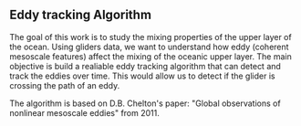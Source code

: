 ## Eddy tracking Algorithm
The goal of this work is to study the mixing properties of the upper layer of the ocean. Using gliders data, we want to understand how eddy (coherent mesoscale features) affect the mixing of the oceanic upper layer.
The main objective is build a realiable eddy tracking algorithm that can detect and track the eddies over time. This would allow us to detect if the glider is crossing the path of an eddy.

The algorithm is based on D.B. Chelton's paper: "Global observations of nonlinear mesoscale eddies" from 2011.
